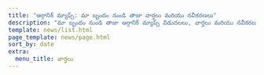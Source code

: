 ```yaml
---
title: "ఆర్గానిక్ మ్యాప్స్: మా బృందం నుండి తాజా వార్తలు మరియు నవీకరణలు"
description: "మా బృందం నుండి తాజా ఆర్గానిక్ మ్యాప్స్ విడుదలలు, వార్తలు మరియు నవీకరణలతో సన్నిహితంగా ఉండండి."
template: news/list.html
page_template: news/page.html
sort_by: date
extra:
  menu_title: వార్తలు
---
```

